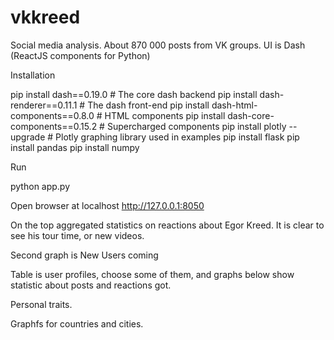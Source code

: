 # vkkreed
Social media analysis. About 870 000 posts from VK groups. UI is Dash (ReactJS components for Python)

Installation 

pip install dash==0.19.0  # The core dash backend
pip install dash-renderer==0.11.1  # The dash front-end
pip install dash-html-components==0.8.0  # HTML components
pip install dash-core-components==0.15.2  # Supercharged components
pip install plotly --upgrade  # Plotly graphing library used in examples
pip install flask
pip install pandas
pip install numpy



Run

python app.py

Open browser at localhost
http://127.0.0.1:8050

On the top aggregated statistics on reactions about Egor Kreed.
It is clear to see his tour time, or new videos.

Second graph is New Users coming

Table is user profiles, choose some of them, and graphs below show statistic about posts and reactions got.

Personal traits.

Graphfs for countries and cities.


